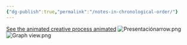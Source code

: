 ```yaml
---
{"dg-publish":true,"permalink":"/notes-in-chronological-order/"}
---
```


[See the animated creative process animated](https://drive.google.com/file/d/1QNwF-tB4HroIa_hLYo6Uoo0PgACA6266/view?usp=sharing)
![Presentaciónarrow.png](/img/user/Archives/Presentaci%C3%B3narrow.png)
![Graph view.png](/img/user/Archives/Graph%20view.png)